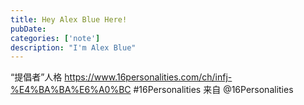 ```yaml
---
title: Hey Alex Blue Here!
pubDate: 
categories: ['note']
description: "I'm Alex Blue"
---
```


“提倡者”人格 https://www.16personalities.com/ch/infj-%E4%BA%BA%E6%A0%BC #16Personalities 来自 @16Personalities